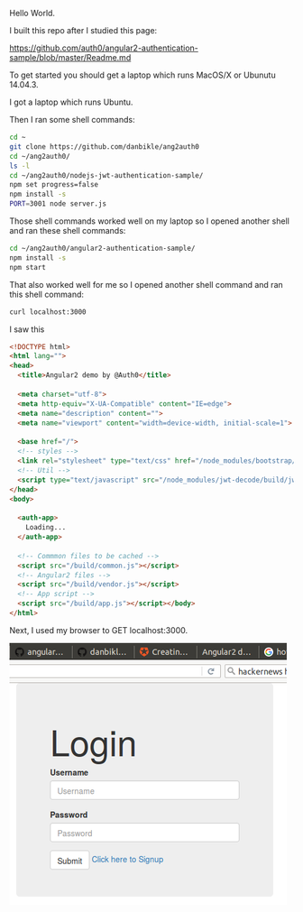 Hello World.

I built this repo after I studied this page:

https://github.com/auth0/angular2-authentication-sample/blob/master/Readme.md

To get started you should get a laptop which runs MacOS/X or Ubunutu 14.04.3.

I got a laptop which runs Ubuntu.

Then I ran some shell commands:
```bash
cd ~
git clone https://github.com/danbikle/ang2auth0
cd ~/ang2auth0/
ls -l
cd ~/ang2auth0/nodejs-jwt-authentication-sample/
npm set progress=false
npm install -s
PORT=3001 node server.js
```

Those shell commands worked well on my laptop so I opened another shell and ran these shell commands:
```bash
cd ~/ang2auth0/angular2-authentication-sample/
npm install -s
npm start
```

That also worked well for me so I opened another shell command and ran this shell command:
```bash
curl localhost:3000
```

I saw this
```html
<!DOCTYPE html>
<html lang="">
<head>
  <title>Angular2 demo by @Auth0</title>

  <meta charset="utf-8">
  <meta http-equiv="X-UA-Compatible" content="IE=edge">
  <meta name="description" content="">
  <meta name="viewport" content="width=device-width, initial-scale=1">

  <base href="/">
  <!-- styles -->
  <link rel="stylesheet" type="text/css" href="/node_modules/bootstrap/dist/css/bootstrap.css">
  <!-- Util -->
  <script type="text/javascript" src="/node_modules/jwt-decode/build/jwt-decode.js"></script>
</head>
<body>

  <auth-app>
    Loading...
  </auth-app>

  <!-- Commmon files to be cached -->
  <script src="/build/common.js"></script>
  <!-- Angular2 files -->
  <script src="/build/vendor.js"></script>
  <!-- App script -->
  <script src="/build/app.js"></script></body>
</html>
```

Next, I used my browser to GET localhost:3000.

![a1.png](images/a1.png)
